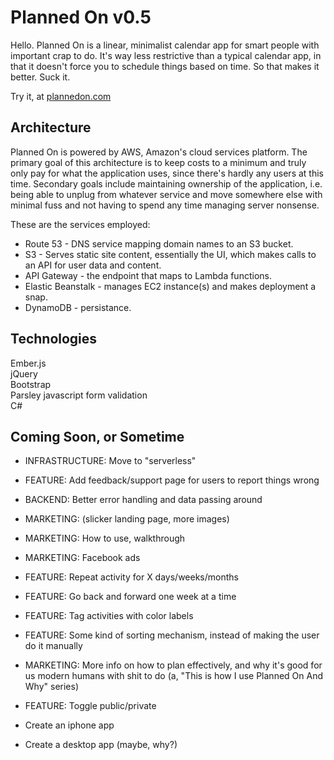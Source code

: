 # Planned On v0.5

Hello. Planned On is a linear, minimalist calendar app for smart people with important crap to do. It's way less restrictive than a typical calendar app, in that it doesn't force you to schedule things based on time. So that makes it better. Suck it.  

Try it, at [plannedon.com](http://plannedon.com)

## Architecture

Planned On is powered by AWS, Amazon's cloud services platform. The primary goal of this architecture is to keep costs to a minimum and truly only pay for what the application uses, since there's hardly any users at this time. Secondary goals include maintaining ownership of the application, i.e. being able to unplug from whatever service and move somewhere else with minimal fuss and not having to spend any time managing server nonsense.  
  
These are the services employed:  
  
* Route 53 - DNS service mapping domain names to an S3 bucket.  
* S3 - Serves static site content, essentially the UI, which makes calls to an API for user data and content.  
* API Gateway - the endpoint that maps to Lambda functions.  
* Elastic Beanstalk - manages EC2 instance(s) and makes deployment a snap.   
* DynamoDB - persistance.  

## Technologies

Ember.js  
jQuery  
Bootstrap  
Parsley javascript form validation  
C#  

## Coming Soon, or Sometime

* INFRASTRUCTURE: Move to "serverless"  
* FEATURE: Add feedback/support page for users to report things wrong  
* BACKEND: Better error handling and data passing around   
* MARKETING: (slicker landing page, more images)  
* MARKETING: How to use, walkthrough  
* MARKETING: Facebook ads  
* FEATURE: Repeat activity for X days/weeks/months  
* FEATURE: Go back and forward one week at a time  
* FEATURE: Tag activities with color labels  
* FEATURE: Some kind of sorting mechanism, instead of making the user do it manually  
* MARKETING: More info on how to plan effectively, and why it's good for us modern humans with shit to do (a, "This is how I use Planned On And Why" series)  
* FEATURE: Toggle public/private  

* Create an iphone app  
* Create a desktop app (maybe, why?)  
